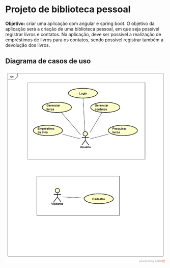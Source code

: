 # Projeto de biblioteca pessoal
<strong>Objetivo:</strong> criar uma aplicação com angular e spring boot. O objetivo da aplicação será a criação de uma biblioteca pessoal, em que seja possível registrar livros e contatos. Na aplicação, deve ser possível a realização de empréstimos de livros para os contatos, sendo possível registrar também a devolução dos livros.

## Diagrama de casos de uso
![Diagrama](docs/diagrama-cdu/diagrama-cdu.png)
